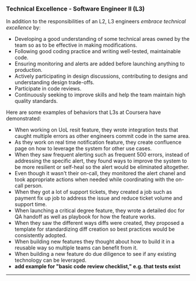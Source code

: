 ### Technical Excellence - Software Engineer II (L3)
In addition to the responsibilities of an L2, L3 engineers *embrace technical excellence* by:
* Developing a good understanding of some technical areas owned by the team so as to be effective in making modifications.
* Following good coding practice and writing well-tested, maintainable code.
* Ensuring monitoring and alerts are added before launching anything to production.
* Actively participating in design discussions, contributing to designs and understanding design trade-offs.
* Participate in code reviews.
* Continuously seeking to improve skills and help the team maintain high quality standards.

Here are some examples of behaviors that L3s at Coursera have demonstrated:
* When working on UoL resit feature, they wrote integration tests that caught multiple errors as other engineers commit code in the same area.
* As they work on real time notification feature, they create confluence page on how to leverage the system for other use cases.
* When they saw frequent alerting such as frequent 500 errors, instead of addressing the specific alert, they found ways to improve the system to be more resilient or self-heal so the alert would be eliminated altogether.
* Even though it wasn't their on-call, they monitored the alert chanel and took appropriate actions when needed while coordinating with the on-call person.
* When they got a lot of support tickets, they created a job such as payment fix up job to address the issue and reduce ticket volume and support time.
* When launching a critical degree feature, they wrote a detailed doc for QA handoff as well as playbook for how the feature works.
* When they saw the different ways diffs were created, they proposed a template for standardizing diff creation so best practices would be consistently adopted.
* When building new features they thought about how to build it in a reusable way so multiple teams can benefit from it.
* When building a new feature do due diligence to see if any existing technology can be leveraged.
* **add example for "basic code review checklist," e.g. that tests exist**
<hr>